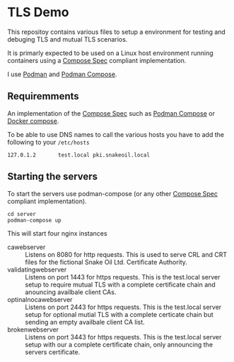 # TLS Demo

This repositoy contains various files to setup a environment for testing and debuging TLS and mutual TLS scenarios.

It is primarly expected to be used on a Linux host environment running containers using a [Compose Spec](https://compose-spec.io/) compliant implementation.

I use [Podman](https://podman.io/) and [Podman Compose](https://github.com/containers/podman-compose).


## Requiremments

An implementation of the [Compose Spec](https://compose-spec.io/) such as [Podman Compose](https://github.com/containers/podman-compose) or [Docker compose](https://docs.docker.com/compose/).

To be able to use DNS names to call the various hosts you have to add the following to your `/etc/hosts`

```
127.0.1.2       test.local pki.snakeoil.local
```


## Starting the servers

To start the servers use podman-compose (or any other [Compose Spec](https://compose-spec.io/) compliant implementation).

```
cd server
podman-compose up
```

This will start four nginx instances

<dl>
    <dt>cawebserver</dt>
        <dd>Listens on 8080 for http requests. This is used to serve CRL and CRT files for the fictional Snake Oil Ltd. Certificate Authority.</dd>
    <dt>validatingwebserver</dt>
        <dd>Listens on port 1443 for https requests. This is the test.local server setup to require mutual TLS with a complete certificate chain and anouncing availbale client CAs.</dd>
    <dt>optinalnocawebserver</dt>
        <dd>Listens on port 2443 for https requests. This is the test.local server setup for optional mutial TLS with a complete certicate chain but sending an empty availbale client CA list.</dd>
    <dt>brokenwebserver</dt>
        <dd>Listens on port 3443 for https requests. This is the test.local server setup with our a complete certificate chain, only announcing the servers certificate.</dd>
</dl>

